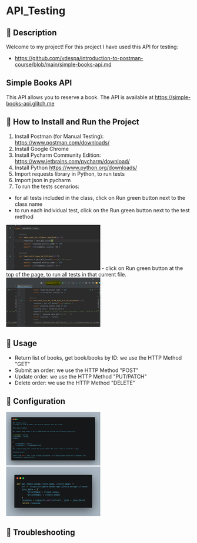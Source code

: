 # API_Testing

## 🔶 Description
Welcome to my project! For this project I have used this API for testing:
- https://github.com/vdespa/introduction-to-postman-course/blob/main/simple-books-api.md

## Simple Books API
This API allows you to reserve a book.
The API is available at https://simple-books-api.glitch.me


## 🔶 How to Install and Run the Project

1.  Install Postman (for Manual Testing): https://www.postman.com/downloads/
2. Install Google Chrome
3. Install Pycharm Community Edition: https://www.jetbrains.com/pycharm/download/
4. Install Python https://www.python.org/downloads/
5. Import  requests library in Python, to run tests 
6. Import json in pycharm
7. To run the tests scenarios:
- for all tests included in the class, click on Run green button next to the class name
- to run each individual test, click on the Run green button next to the test method
<img src="https://github.com/AlinaTr/API_Testing-Framework/blob/main/Capture.JPG" width="256"/>
- click on  Run green button at the top of the page, to run all tests in that current file. 
<img src="https://github.com/AlinaTr/API_Testing-Framework/blob/main/Capture2.JPG" width="256"/>

## 🔶 Usage
* Return list of books, get book/books by ID: we use the HTTP Method "GET"
* Submit an order:  we use the HTTP Method "POST"
* Update order:  we use the HTTP Method "PUT/PATCH"
* Delete order:  we use the HTTP Method "DELETE"

## 🔶 Configuration
<img src="https://github.com/AlinaTr/API_Testing-Framework/blob/main/carbon.png" width="256"/>
<img src="https://github.com/AlinaTr/API_Testing-Framework/blob/main/Pycharm-auth.png" width="256"/>


## 🔶 Troubleshooting